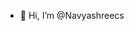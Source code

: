 - 👋 Hi, I’m @Navyashreecs



<!---
Navyashreecs/Navyashreecs is a ✨ special ✨ repository because its `README.md` (this file) appears on your GitHub profile.
You can click the Preview link to take a look at your changes.
--->

